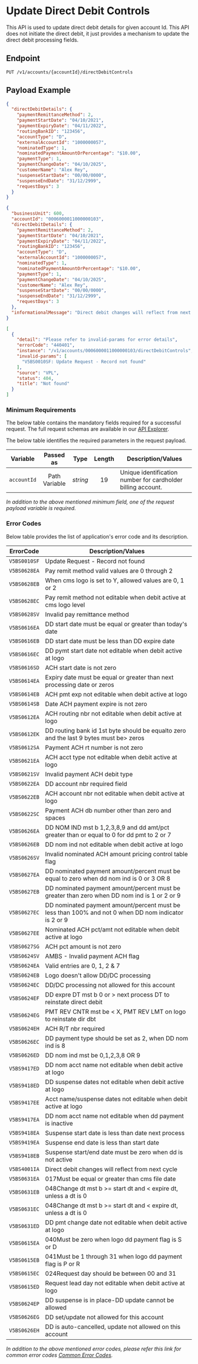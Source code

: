 # Update Direct Debit Controls

This API is used to update direct debit details for given account Id. This API does not initiate the direct debit, it just provides a mechanism to update the direct debit processing fields.

## Endpoint

`PUT /v1/accounts/{accountId}/directDebitControls`

## Payload Example

<!--
type: tab
titles: Request, Response, Error
-->

```json
{
  "directDebitDetails": {
    "paymentRemittanceMethod": 2,
    "paymentStartDate": "04/10/2021",
    "paymentExpiryDate": "04/11/2022",
    "routingBankID": "123456",
    "accountType": "D",
    "externalAccountId": "1000000057",
    "nominatedType": 1,
    "nominatedPaymentAmountOrPercentage": "$10.00",
    "paymentType": 1,
    "paymentChangeDate": "04/10/2025",
    "customerName": "Alex Rey",
    "suspenseStartDate": "00/00/0000",
    "suspenseEndDate": "31/12/2999",
    "requestDays": 3
  }
}
```

<!--
type: tab
-->

```json
{
  "businessUnit": 600,
  "accountId": "0006000011000000103",
  "directDebitDetails": {
    "paymentRemittanceMethod": 2,
    "paymentStartDate": "04/10/2021",
    "paymentExpiryDate": "04/11/2022",
    "routingBankID": "123456",
    "accountType": "D",
    "externalAccountId": "1000000057",
    "nominatedType": 1,
    "nominatedPaymentAmountOrPercentage": "$10.00",
    "paymentType": 1,
    "paymentChangeDate": "04/10/2025",
    "customerName": "Alex Rey",
    "suspenseStartDate": "00/00/0000",
    "suspenseEndDate": "31/12/2999",
    "requestDays": 3
  },
  "informationalMessage": "Direct debit changes will reflect from next cycle."
}
```

<!--
type: tab
-->

```json
[
  {
    "detail": "Please refer to invalid-params for error details",
    "errorCode": "440401",
    "instance": "/v1/accounts/0006000011000000103/directDebitControls",
    "invalid-params": [
      "V5BS0010SF: Update Request - Record not found"
    ],
    "source": "VPL",
    "status": 404,
    "title": "Not found"
  }
]
```

<!-- type: tab-end -->

### Minimum Requirements

The below table contains the mandatory fields required for a successful request. The full request schemas are available in our [API Explorer](../api/?type=put&path=/v1/accounts/{accountId}/directDebitControls).

The below table identifies the required parameters in the request payload.

| Variable | Passed as | Type | Length | Description/Values |
| -------- | :-------: | :--: | :------------: | ------------------ |
| `accountId` | Path Variable | *string* | 19 | Unique identification number for cardholder billing account. |

*In addition to the above mentioned minimum field, one of the request payload variable is required.*

### Error Codes

Below table provides the list of application's error code and its description.

| ErrorCode |  Description/Values |
| --------  | ------------------ |
| `V5BS0010SF` | Update Request - Record not found|
| `V5BS0628EA` | Pay remit method valid values are 0 through 2 |
| `V5BS0628EB` | When cms logo is set to Y, allowed values are 0, 1 or 2 |
| `V5BS0628EC` | Pay remit method not editable when debit active at cms logo level |
| `V5BS0628SV` | Invalid pay remittance method |
| `V5BS0616EA` | DD start date must be equal or greater than today's date |
| `V5BS0616EB` | DD start date must be less than DD expire date |
| `V5BS0616EC` | DD pymt start date not editable when debit active at logo |
| `V5BS0616SD` | ACH start date is not zero |
| `V5BS0614EA` | Expiry date must be equal or greater than next processing date or zeros |
| `V5BS0614EB` | ACH pmt exp not editable when debit active at logo |
| `V5BS0614SB` | Date ACH payment expire is not zero |
| `V5BS0612EA` | ACH routing nbr not editable when debit active at logo |
| `V5BS0612EK` | DD routing bank id 1st byte should be equalto zero and the last 9 bytes must be> zeros
| `V5BS0612SA` | Payment ACH rt number is not zero |
| `V5BS0621EA` | ACH acct type not editable when debit active at logo |
| `V5BS0621SV` | Invalid payment ACH debit type |
| `V5BS0622EA` | DD account nbr required field |
| `V5BS0622EB` | ACH account nbr not editable when debit active at logo |
| `V5BS0622SC` | Payment ACH db number other than zero and spaces |
| `V5BS0626EA` | DD NOM IND mst b 1,2,3,8,9 and dd amt/pct greater than or equal to 0 for dd pmt to 2 or 7 |
| `V5BS0626EB` | DD nom ind not editable when debit active at logo |
| `V5BS0626SV` | Invalid nominated ACH amount pricing control table flag |
| `V5BS0627EA` | DD nominated payment amount/percent must be equal to zero when dd nom ind is 0 or 3 OR 8 |
| `V5BS0627EB` | DD nominated payment amount/percent must be greater than zero when DD nom ind is 1 or 2 or 9 |
| `V5BS0627EC` | DD nominated payment amount/percent must be less than 100% and not 0 when DD nom indicator is 2 or 9 |
| `V5BS0627EE` | Nominated ACH pct/amt not editable when debit active at logo |
| `V5BS0627SG` | ACH pct amount is not zero |
| `V5BS0624SV` | AMBS - Invalid payment ACH flag |
| `V5BS0624EA` | Valid entries are 0, 1, 2 & 7 |
| `V5BS0624EB` | Logo doesn't allow DD/DC processing |
| `V5BS0624EC` | DD/DC processing not allowed for this account |
| `V5BS0624EF` | DD expre DT mst b 0 or > next process DT to reinstate direct debit |
| `V5BS0624EG` | PMT REV CNTR mst be < X, PMT REV LMT on logo to reinstate dir dbt |
| `V5BS0624EH` | ACH R/T nbr required |
| `V5BS0626EC` | DD payment type should be set as 2, when DD nom ind is 8 |
| `V5BS0626ED` | DD nom ind mst be 0,1,2,3,8 OR 9 |
| `V5BS9417ED` | DD nom acct name not editable when debit active at logo |
| `V5BS9418ED` | DD suspense dates not editable when debit active at logo |
| `V5BS9417EE` | Acct name/suspense dates not editable when debit active at logo |
| `V5BS9417EA` | DD nom acct name not editable when dd payment is inactive  |
| `V5BS9418EA` | Suspense start date is less than date next process |
| `V5BS9419EA` | Suspense end date is less than start date |
| `V5BS9418EB` | Suspense start/end date must be zero when dd is not active |
| `V5BS4001IA` | Direct debit changes will reflect from next cycle |
| `V5BS0631EA` | 017Must be equal or greater than cms file date |
| `V5BS0631EB` | 048Change dt mst b >= start dt and < expire dt, unless a dt is 0 |
| `V5BS0631EC` | 048Change dt mst b >= start dt and < expire dt, unless a dt is 0 |
| `V5BS0631ED` | DD pmt change date not editable when debit active at logo |
| `V5BS0615EA` | 040Must be zero when logo dd payment flag is S or D |
| `V5BS0615EB` | 041Must be 1 through 31 when logo dd payment flag is P or R |
| `V5BS0615EC` | 024Request day should be between 00 and 31 |
| `V5BS0615ED` | Request lead day not editable when debit active at logo |
| `V5BS0624EP` | DD suspense is in place-DD update cannot be allowed |
| `V5BS0626EG` | DD set/update not allowed for this account |
| `V5BS0626EH` | DD is auto-cancelled, update not allowed on this account |

*In addition to the above mentioned error codes, please refer this link for common error codes [Common Error Codes](?path=docs/Common_Error_Code.md).*
